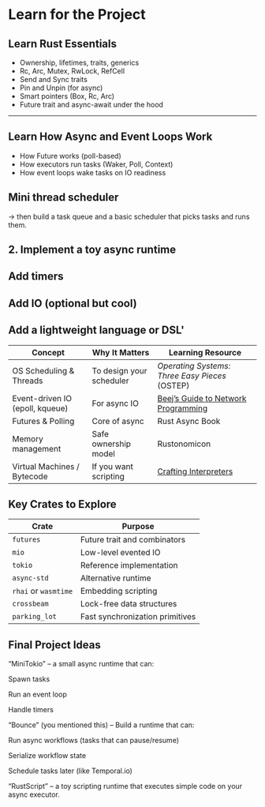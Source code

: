 # Learn for the Project

## Learn Rust Essentials

- Ownership, lifetimes, traits, generics
- Rc, Arc, Mutex, RwLock, RefCell
- Send and Sync traits
- Pin and Unpin (for async)
- Smart pointers (Box, Rc, Arc)
- Future trait and async-await under the hood

---

## Learn How Async and Event Loops Work

- How Future works (poll-based)
- How executors run tasks (Waker, Poll, Context)
- How event loops wake tasks on IO readiness

## Mini thread scheduler

→ then build a task queue and a basic scheduler that picks tasks and runs them.

## 2. Implement a toy async runtime

## Add timers

## Add IO (optional but cool)

## Add a lightweight language or DSL'

| Concept                         | Why It Matters           | Learning Resource                                                   |
| ------------------------------- | ------------------------ | ------------------------------------------------------------------- |
| OS Scheduling & Threads         | To design your scheduler | _Operating Systems: Three Easy Pieces_ (OSTEP)                      |
| Event-driven IO (epoll, kqueue) | For async IO             | [Beej’s Guide to Network Programming](https://beej.us/guide/bgnet/) |
| Futures & Polling               | Core of async            | Rust Async Book                                                     |
| Memory management               | Safe ownership model     | Rustonomicon                                                        |
| Virtual Machines / Bytecode     | If you want scripting    | [Crafting Interpreters](https://craftinginterpreters.com/)          |

## Key Crates to Explore

| Crate                | Purpose                         |
| -------------------- | ------------------------------- |
| `futures`            | Future trait and combinators    |
| `mio`                | Low-level evented IO            |
| `tokio`              | Reference implementation        |
| `async-std`          | Alternative runtime             |
| `rhai` or `wasmtime` | Embedding scripting             |
| `crossbeam`          | Lock-free data structures       |
| `parking_lot`        | Fast synchronization primitives |


## Final Project Ideas

“MiniTokio” – a small async runtime that can:

Spawn tasks

Run an event loop

Handle timers

“Bounce” (you mentioned this) –
Build a runtime that can:

Run async workflows (tasks that can pause/resume)

Serialize workflow state

Schedule tasks later (like Temporal.io)

“RustScript” – a toy scripting runtime that executes simple code on your async executor.

